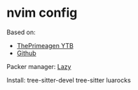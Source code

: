 # nvim config

Based on: 
- [ThePrimeagen YTB](https://www.youtube.com/watch?v=w7i4amO_zaE&list=PLm323Lc7iSW_wuxqmKx_xxNtJC_hJbQ7R&index=6)
- [Github](https://github.com/ThePrimeagen/init.lua/tree/master)

Packer manager: [Lazy](https://github.com/folke/lazy.nvim)


Install: 
tree-sitter-devel
tree-sitter
luarocks
